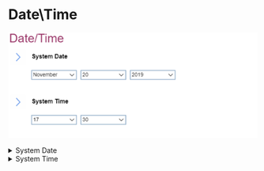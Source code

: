 # Date\Time #
![](./img/datetime.png)

<details><summary>System Date</summary>
Shows the currently set system date and can be changed. < Tab >, < Shift-Tab >, or < Enter > selects field.
Possible values:

1.	Currently set date
2.	MM/DD/YYYY:<br>
    a. MM – Months: January to December <br>
    b. DD – Date: 1 ~ 31 <br>
    c. YYYY – Year: 1980 ~ 2099 <br>


</details>

<details><summary>System Time</summary>
System Time	Shows the currently set system time and can be changed. <Tab>, <Shift-Tab>, or <Enter> selects field.
Possible values:

1.	Currently set date
2.	HH : MM : SS<br>
    a. HH - Hour:  00 ~ 23<br>
    b. MM - Minute:  00 ~ 59<br>
    c. SS - Second:  00 ~ 59<br>


</details>